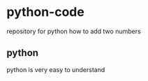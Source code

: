 # python-code
repository for python
how to add two numbers
## python
python is very easy to understand
